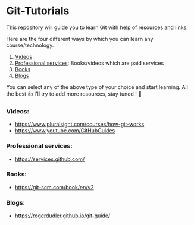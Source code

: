 # Git-Tutorials
This repository will guide you to learn Git with help of resources and links.

Here are the four different ways by which you can learn any course/technology.

1. [Videos](https://github.com/dvkrockz/Git-Tutorials#videos)
2. [Professional services](https://github.com/dvkrockz/Git-Tutorials#professional-services): Books/videos which are paid services
3. [Books](https://github.com/dvkrockz/Git-Tutorials#books)
4. [Blogs](https://github.com/dvkrockz/Git-Tutorials#blogs)

You can select any of the above type of your choice and start learning. All the best :thumbsup:
I'll try to add more resources, stay tuned ! :mega:

### Videos:

* https://www.pluralsight.com/courses/how-git-works
* https://www.youtube.com/GitHubGuides

### Professional services:

* https://services.github.com/

### Books:

* https://git-scm.com/book/en/v2

### Blogs:

* https://rogerdudler.github.io/git-guide/
